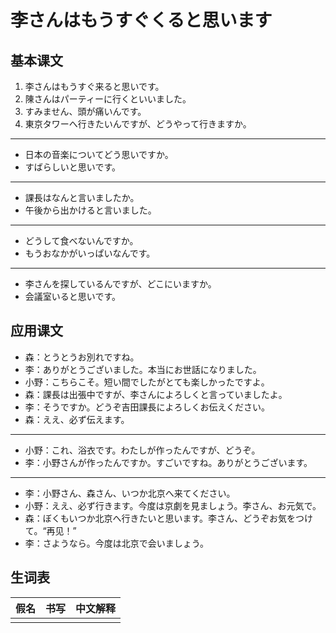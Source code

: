 # 李さんはもうすぐくると思います

## 基本课文

1. 李さんはもうすぐ来ると思いです。
2. 陳さんはパーティーに行くといいました。
3. すみません、頭が痛いんです。
4. 東京タワーへ行きたいんですが、どうやって行きますか。

---

- 日本の音楽についてどう思いですか。
- すばらしいと思いです。

---

- 課長はなんと言いましたか。
- 午後から出かけると言いました。

---

- どうして食べないんですか。
- もうおなかがいっぱいなんです。

---

- 李さんを探しているんですが、どこにいますか。
- 会議室いると思いです。

## 应用课文

- 森：とうとうお別れですね。
- 李：ありがとうございました。本当にお世話になりました。
- 小野：こちらこそ。短い間でしたがとても楽しかったですよ。
- 森：課長は出張中ですが、李さんによろしくと言っていましたよ。
- 李：そうですか。どうぞ吉田課長によろしくお伝えください。
- 森：ええ、必ず伝えます。

---

- 小野：これ、浴衣です。わたしが作ったんですが、どうぞ。
- 李：小野さんが作ったんですか。すごいですね。ありがとうございます。

---

- 李：小野さん、森さん、いつか北京へ来てください。
- 小野：ええ、必ず行きます。今度は京劇を見ましょう。李さん、お元気で。
- 森：ぼくもいつか北京へ行きたいと思います。李さん、どうぞお気をつけて。“再见！”
- 李：さようなら。今度は北京で会いましょう。

## 生词表

| 假名 | 书写 | 中文解释 |
| ---- | ---- | -------- |
|      |      |          |
